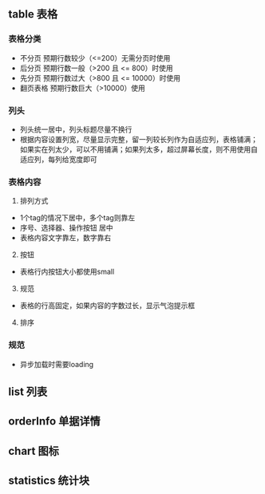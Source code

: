 ## table 表格
### 表格分类
- 不分页
预期行数较少（<=200）无需分页时使用
- 后分页
预期行数一般（>200 且  <= 800）时使用
- 先分页
预期行数过大（>800 且  <= 10000）时使用
- 翻页表格
预期行数巨大（>10000）使用
### 列头
- 列头统一居中，列头标题尽量不换行
- 根据内容设置列宽，尽量显示完整，留一列较长列作为自适应列，表格铺满；如果实在列太少，可以不用铺满；如果列太多，超过屏幕长度，则不用使用自适应列，每列给宽度即可
### 表格内容
1. 排列方式
- 1个tag的情况下居中，多个tag则靠左
- 序号、选择器、操作按钮 居中
- 表格内容文字靠左，数字靠右
2. 按钮
- 表格行内按钮大小都使用small
3. 规范
- 表格的行高固定，如果内容的字数过长，显示气泡提示框
4. 排序
### 规范
- 异步加载时需要loading


## list 列表

## orderInfo 单据详情

## chart 图标

## statistics 统计块
